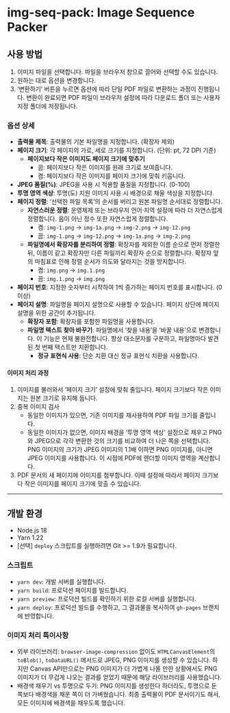 # img-seq-pack: Image Sequence Packer

## 사용 방법

1. 이미지 파일을 선택합니다. 파일을 브라우저 창으로 끌어와 선택할 수도 있습니다.
2. 원하는 대로 옵션을 변경합니다.
3. ‘변환하기’ 버튼을 누르면 옵션에 따라 단일 PDF 파일로 변환하는 과정이 진행됩니다. 변환이 완료되면 PDF 파일이 브라우저 설정에 따라 다운로드 폴더 또는 사용자 지정 폴더에 저장됩니다.

### 옵션 상세

* **출력물 제목**: 출력물의 기본 파일명을 지정합니다. (확장자 제외)
* **페이지 크기**: 각 페이지의 가로, 세로 크기를 지정합니다. (단위: pt, 72 DPI 기준)
    * **페이지보다 작은 이미지도 페이지 크기에 맞추기**
        * 끔: 페이지보다 작은 이미지를 원래 크기로 보여줍니다.
        * 켬: 페이지보다 작은 이미지를 페이지 크기에 맞춰 키웁니다.
* **JPEG 품질(%)**: JPEG을 사용 시 적용할 품질을 지정합니다. (0-100)
* **투명 영역 색상**: 투명(도) 지원 이미지 사용 시 배경으로 채울 색상을 지정합니다.
* **페이지 정렬**: ‘선택한 파일 목록’의 순서를 버리고 원본 파일명 순서대로 정렬합니다.
    * **자연스러운 정렬**: 운영체제 또는 브라우저 언어·지역 설정에 따라 더 자연스럽게 정렬합니다. 음이 아닌 정수 또한 자연스럽게 정렬합니다.
        * 켬: `img-1.png` → `img-1a.png` → `img-2.png` → `img-12.png`
        * 끔: `img-1.png` → `img-12.png` → `img-1a.png` → `img-2.png`
    * **파일명에서 확장자를 분리하여 정렬**: 확장자를 제외한 이름 순으로 먼저 정렬한 뒤, 이름이 같고 확장자만 다른 파일끼리 확장자 순으로 정렬합니다. 확장자 앞의 마침표로 인해 정렬 순서가 의도와 달라지는 것을 방지합니다.
        * 켬: `img.png` → `img.1.png`
        * 끔: `img.1.png` → `img.png`
* **페이지 번호**: 지정한 숫자부터 시작하여 1씩 증가하는 페이지 번호를 표시합니다. (0 이상)
* **페이지 설명**: 파일명을 페이지 설명으로 사용할 수 있습니다. 페이지 상단에 페이지 설명을 위한 공간이 추가됩니다.
    * **확장자 포함**: 확장자를 포함한 파일명을 사용합니다.
    * **파일명 텍스트 찾아 바꾸기**: 파일명에서 ‘찾을 내용’을 ‘바꿀 내용’으로 변경합니다. 이 기능은 현재 불완전합니다. 항상 대소문자를 구분하고, 파일명마다 발견된 첫 번째 텍스트만 치환합니다.
        * **정규 표현식 사용**: 단순 치환 대신 정규 표현식 치환을 사용합니다.

#### 이미지 처리 과정

1. 이미지를 불러와서 ‘페이지 크기’ 설정에 맞춰 줄입니다. 페이지 크기보다 작은 이미지는 원본 크기로 유지해 둡니다.
2. 중복 이미지 검사
    * 동일한 이미지가 있으면, 기존 이미지를 재사용하여 PDF 파일 크기를 줄입니다.
    * 동일한 이미지가 없으면, 이미지 배경을 ‘투명 영역 색상’ 설정으로 채우고 PNG와 JPEG으로 각각 변환한 것의 크기를 비교하여 더 나은 쪽을 선택합니다. PNG 이미지의 크기가 JPEG 이미지의 1.1배 이하면 PNG 이미지를, 아니면 JPEG 이미지를 사용합니다. 이 시점에 PDF에 렌더할 이미지 영역을 계산합니다.
3. PDF 문서의 새 페이지에 이미지를 첨부합니다. 이때 설정에 따라서 페이지 크기보다 작은 이미지를 페이지 크기에 맞출 수 있습니다.

---

## 개발 환경

* Node.js 18
* Yarn 1.22
* \[선택] `deploy` 스크립트를 실행하려면  Git >= 1.9가 필요합니다.

### 스크립트

* `yarn dev`: 개발 서버를 실행합니다.
* `yarn build`: 프로덕션 페이지를 빌드합니다.
* `yarn preview`: 프로덕션 빌드를 확인하기 위한 로컬 서버를 실행합니다.
* `yarn deploy`: 프로덕션 빌드를 수행하고, 그 결과물을 복사하여 `gh-pages` 브랜치에 반영합니다.

### 이미지 처리 특이사항

* 외부 라이브러리: `browser-image-compression` 없이도 `HTMLCanvasElement`의 `toBlob()`, `toDataURL()` 메서드로 JPEG, PNG 이미지를 생성할 수 있습니다. 하지만 Canvas API만으로는 PNG 이미지가 더 가볍게 나올 만한 상황에서도 PNG 이미지가 더 무겁게 나오는 결과를 얻었기 때문에 해당 라이브러리를 사용했습니다.
* 배경색 채우기 vs 투명으로 두기: PNG 이미지를 생성한다 하더라도, 투명으로 둔 쪽보다 배경색을 채운 쪽이 더 가벼웠습니다. 최종 출력물이 PDF 문서이기도 해서, 모든 이미지에 배경색을 채우도록 했습니다.
